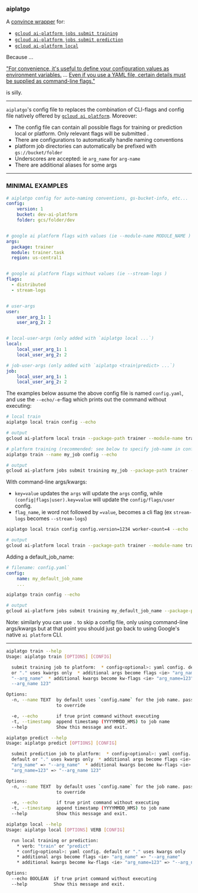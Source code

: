 ### aiplatgo

A [convince wrapper](#examples) for:

- [`gcloud ai-platform jobs submit training`](#train)
- [`gcloud ai-platform jobs submit prediction`](#pred)
- [`gcloud ai-platform local`](#local)

Because ...

["For convenience, it's useful to define your configuration values as environment variables.](https://cloud.google.com/ai-platform/training/docs/packaging-trainer#using_gcloud_to_package_and_upload_your_application_recommended) ... [Even if you use a YAML file, certain details must be supplied as command-line flags."](https://cloud.google.com/ai-platform/training/docs/training-jobs#formatting-your-configuration-parameters)

is silly.

--- 

`aiplatgo`'s config file to replaces the combination of CLI-flags and config file natively offered by [`gcloud ai platform`](https://cloud.google.com/sdk/gcloud/reference/ai-platform/). Moreover:

- The config file can contain all possible flags for training or prediction local or platform. Only relevant flags will be submitted .
- There are configurations to automatically handle naming conventions
- platform job directories can automatically be prefixed with `gs://bucket/folder`
- Underscores are accepted: ie `arg_name` for `arg-name`
- There are additional aliases for some args

---

<a name="examples">

### MINIMAL EXAMPLES

```yaml
# aiplatgo config for auto-naming conventions, gs-bucket-info, etc...
config:
    version: 1
    bucket: dev-ai-platform
    folder: gcs/folder/dev


# google ai platform flags with values (ie --module-name MODULE_NAME )
args:
  package: trainer
  module: trainer.task
  region: us-central1


# google ai platform flags without values (ie --stream-logs )
flags:
  - distributed
  - stream-logs


# user-args
user:
    user_arg_1: 1
    user_arg_2: 2


# local-user-args (only added with `aiplatgo local ...`)
local:
    local_user_arg_1: 1
    local_user_arg_2: 2

# job-user-args (only added with `aiplatgo <train|predict> ...`)
job:
    local_user_arg_1: 1
    local_user_arg_2: 2
```

The examples below assume the above config file is named `config.yaml`, and use the `--echo/-e`-flag which prints out the command without executing:

```bash
# local train
aiplatgo local train config --echo
```

```bash
# output
gcloud ai-platform local train --package-path trainer --module-name trainer.task --job-dir v1/output --distributed --  --user_arg_1 1 --user_arg_2 2
```

```bash
# platform training (recommended: see below to specify job-name in config file)
aiplatgo train --name my_job config --echo
```

```bash
# output
gcloud ai-platform jobs submit training my_job --package-path trainer --module-name trainer.task --region us-central1 --job-dir gs://dev-ai-platform/output --staging-bucket gs://dev-ai-platform --stream-logs --  --user_arg_1 1 --user_arg_2 2
```

With command-line args/kwargs:

- `key=value` updates the `args` will update the `args` config, while `(config|flags|user).key=value` will update the `config/flags/user` config.  
- `flag_name`, ie word not followed by `=value`, becomes a cli flag (ex `stream-logs` becomes `--stream-logs`)

```bash
aiplatgo local train config config.version=1234 worker-count=4 --echo
```

```bash
# output
gcloud ai-platform local train --package-path trainer --module-name trainer.task --worker-count 2 --job-dir my_default_job_name/v1234/output --distributed --  --user_arg_1 1 --user_arg_2 2
```

Adding a default_job_name:


```yaml
# filename: config.yaml`
config:
    name: my_default_job_name
    ...
```

```bash
aiplatgo train config --echo
```

```bash
# output
gcloud ai-platform jobs submit training my_default_job_name --package-path trainer --module-name trainer.task --region us-central1 --job-dir gs://dev-ai-platform/output --staging-bucket gs://dev-ai-platform --stream-logs --  --user_arg_1 1 --user_arg_2 2
```

Note: similarly you can use `.` to skip a config file, only using command-line args/kwargs but at that point you should just go back to using Google's native `ai platform` CLI.

---

<a name='train'>

```bash
aiplatgo train --help
Usage: aiplatgo train [OPTIONS] [CONFIG]

  submit training job to platform:  * config<optional>: yaml config. default
  or "." uses kwargs only  * additional args become flags <ie> "arg_name" =>
  "--arg_name"  * additional kwargs become kw-flags <ie> "arg_name=123" => "
  --arg_name 123"

Options:
  -n, --name TEXT  by default uses `config.name` for the job name. pass --name
                   to override

  -e, --echo       if true print command without executing
  -t, --timestamp  append timestamp (YYYYMMDD_HMS) to job name
  --help           Show this message and exit.
```

<a name='pred'>

```bash
aiplatgo predict --help
Usage: aiplatgo predict [OPTIONS] [CONFIG]

  submit prediction job to platform:  * config<optional>: yaml config.
  default or "." uses kwargs only  * additional args become flags <ie>
  "arg_name" => "--arg_name"  * additional kwargs become kw-flags <ie>
  "arg_name=123" => "--arg_name 123"

Options:
  -n, --name TEXT  by default uses `config.name` for the job name. pass --name
                   to override

  -e, --echo       if true print command without executing
  -t, --timestamp  append timestamp (YYYYMMDD_HMS) to job name
  --help           Show this message and exit.
```

<a name='local'>

```bash
aiplatgo local --help
Usage: aiplatgo local [OPTIONS] VERB [CONFIG]

  run local training or prediction:  
    * verb: "train" or "predict"  
    * config<optional>: yaml config. default or "." uses kwargs only
    * additional args become flags <ie> "arg_name" => "--arg_name"
    * additional kwargs become kw-flags <ie> "arg_name=123" => "--arg_name 123"

Options:
  --echo BOOLEAN  if true print command without executing
  --help          Show this message and exit.
```
